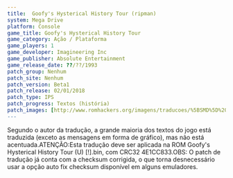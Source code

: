 ```yaml
---
title:  Goofy's Hysterical History Tour (ripman)
system: Mega Drive
platform: Console
game_title: Goofy's Hysterical History Tour
game_category: Ação / Plataforma
game_players: 1
game_developer: Imagineering Inc
game_publisher: Absolute Entertainment
game_release_date: ??/??/1993
patch_group: Nenhum
patch_site: Nenhum
patch_version: Beta1
patch_release: 02/01/2018
patch_type: IPS
patch_progress: Textos (história)
patch_images: [http://www.romhackers.org/imagens/traducoes/%5BSMD%5D%20Goofy's%20Hysterical%20History%20Tour%20-%20ripman%20-%201.png,http://www.romhackers.org/imagens/traducoes/%5BSMD%5D%20Goofy's%20Hysterical%20History%20Tour%20-%20ripman%20-%202.png,http://www.romhackers.org/imagens/traducoes/%5BSMD%5D%20Goofy's%20Hysterical%20History%20Tour%20-%20ripman%20-%203.png]
---
```

Segundo o autor da tradução, a grande maioria dos textos do jogo está traduzida (exceto as mensagens em forma de gráfico), mas não está acentuada.ATENÇÃO:Esta tradução deve ser aplicada na ROM Goofy's Hysterical History Tour (U) [!].bin, com CRC32 4E1CC833.OBS: O patch de tradução já conta com a checksum corrigida, o que torna desnecessário usar a opção auto fix checksum disponível em alguns emuladores.